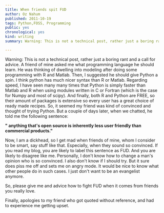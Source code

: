```yaml
---
title: When friends spit FUD
author: Oz Nahum
published: 2011-10-19
tags: Python,FOSS, Programming
public: yes
chronological: yes
kind: writing 
summary: Warning: This is not a technical post, rather just a boring rant and a call for advice. A friend of mine asked me what programming language he should learn. 

---
```


Warning: This is not a technical post, rather just a boring rant and a
call for advice. A friend of mine asked me what programming language he
should learn. He was thinking of dwelling into modeling after doing some
programming with R and Matlab. Then, I suggested he should give Python a
spin. I think python has much nicer syntax than R or Matlab. Regarding
speed, I have seen many many times that Python is simply faster than
Matlab and R when using modules written in C or Fortran (which is the
case for Numpy and most of scipy). And finally, both R and Python are
FREE, so their amount of packages is extensive so every user has a great
choice of ready made recipes. So, it seemed my friend was kind of
convinced and thought of trying Python. But a couple of days later, when
we chatted, he told me the following sentence: 

   **" anything that's open source is inherently less user friendly than
   commercial products."**

Now, I am a dickhead, so I get mad when friends of mine, whom I consider
to be smart, say stuff like that. Especially, when they sound so
convinced. If you read my blog, you are likely to label this sentence as
FUD. And you are likely to disagree like me. Personally, I don't know
how to change a man's opinion who is so convinced. I also don't know if
I should try. But it sure does piss me off and sets me on angry mode. It
would be nice to know what other people do in such cases. I just don't
want to be an evangelist anymore.

So, please give me and advice how to fight FUD when it comes from
friends you really love.

Finally, apologies to my friend who got quoted without reference, and
had to experience me getting upset.
